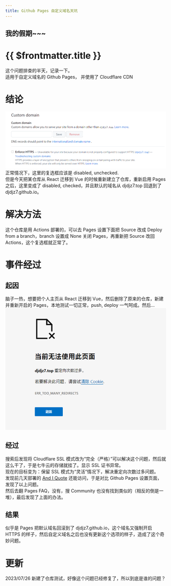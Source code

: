```yaml
---
title: Github Pages 自定义域名天坑
---
```


我的假期~~~
---

# {{ $frontmatter.title }}

这个问题排查的半天，记录一下。  
适用于自定义域名的 Github Pages， 并使用了 Cloudflare CDN

# 结论
![Enforce HTTPS 选项](/assets/img/blog/github-pages-issue/enforce-https.png)
正常情况下，这里的复选框应该是 disabled, unchecked.  
但是今天把某仓库从 React 迁移到 Vue 的时候重新建立了仓库，重新启用 Pages 之后，这里变成了 disabled, checked，并且默认的域名从 djdjz7.top 回退到了 djdjz7.github.io。

# 解决方法
这个仓库是用 Actions 部署的，可以去 Pages 设置下面把 Source 改成 Deploy from a branch，branch 设置成 None 关闭 Pages，再重新把 Source 改回 Actions，这个复选框就正常了。

# 事件经过
## 起因
脑子一热，想要把个人主页从 React 迁移到 Vue，然后删除了原来的仓库，新建并重新开启的 Pages，本地测试一切正常，push, deploy 一气呵成。然后...
![Too many redirects](/assets/img/blog/github-pages-issue/too-many-redirects.png)

## 经过
搜索后发现将 Cloudflare SSL 模式改为“完全（严格）”可以解决这个问题，然后就这么干了，于是七牛云的存储就挂了。显示 SSL 证书异常。  
现在的目标变为：保留 SSL 模式为“灵活”情况下，解决重定向次数过多问题。  
发现前几天部署的 [And I Quote](https://quote.djdjz7.top) 还能访问，于是对比 Github Pages 设置页面，发现了以上问题。  
然后去翻 Pages FAQ，没有，搜 Community 也没有找到类似的（相反的倒是一堆），最后发现了上面的办法。

## 结果
似乎是 Pages 把默认域名回滚到了 djdjz7.github.io，这个域名又强制开启 HTTPS 的样子，然后自定义域名之后也没有更新这个选项的样子，造成了这个奇妙问题。

# 更新
2023/07/26 新建了仓库测试，好像这个问题已经修复了，所以到底是谁的问题？